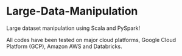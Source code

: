 # Large-Data-Manipulation

Large dataset manipulation using Scala and PySpark!

All codes have been tested on major cloud platforms, Google Cloud Platform (GCP), Amazon AWS and Databricks.
